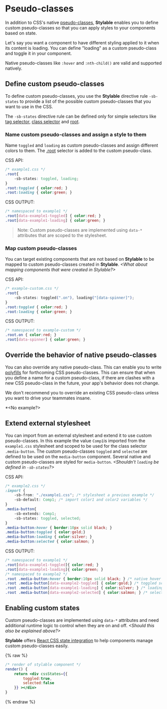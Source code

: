 # Pseudo-classes

In addition to CSS's native [pseudo-classes](https://developer.mozilla.org/en/docs/Web/CSS/Pseudo-classes), **Stylable** enables you to define custom pseudo-classes so that you can apply styles to your components based on state.

Let's say you want a component to have different styling applied to it when its content is loading. You can define "loading" as a custom pseudo-class and toggle it in your component.

Native pseudo-classes like `:hover` and `:nth-child()` are valid and supported natively.

## Define custom pseudo-classes

To define custom pseudo-classes, you use the **Stylable** directive rule `-sb-states` to provide a list of the possible custom pseudo-classes that you want to use in the CSS.

The `-sb-states` directive rule can be defined only for simple selectors like [tag selector](./tag-selectors.md), [class selector](./class-selectors.md) and [root](./root.md).

### Name custom pseudo-classes and assign a style to them

Name `toggled` and `loading` as custom pseudo-classes and assign different colors to them. The [.root](./root.md) selector is added to the custom pseudo-class.

CSS API:
```css
/* example1.css */
.root{
    -sb-states: toggled, loading;
}
.root:toggled { color:red; }
.root:loading { color:green; }
```

CSS OUTPUT:
```css
/* namespaced to example1 */
.root[data-example1-toggled] { color:red; }
.root[data-example1-loading] { color:green; }
```

> Note: Custom pseudo-classes are implemented using `data-*` attributes that are scoped to the stylesheet. *<Need more information here>*


### Map custom pseudo-classes

You can target existing components that are not based on **Stylable** to be mapped to custom pseudo-classes created in **Stylable**.  *<What about mapping components that were created in Stylable?>*

CSS API:
```css
/* example-custom.css */
.root{
    -sb-states: toggled(".on"), loading("[data-spinner]");
}
.root:toggled { color:red; }
.root:loading { color:green; }
```

CSS OUTPUT:
```css
/* namespaced to example-custom */
.root.on { color:red; }
.root[data-spinner] { color:green; }
```

## Override the behavior of native pseudo-classes

You can also override any native pseudo-class. This can enable you to write [polyfills](https://remysharp.com/2010/10/08/what-is-a-polyfill) for forthcoming CSS pseudo-classes. This can ensure that when you define a name for a custom pseudo-class, if there are clashes with a new CSS pseudo-class in the future, your app's behavior does not change.

We don't recommend you to override an existing CSS pseudo-class unless you want to drive your teammates insane.

*<No example?>

## Extend external stylesheet

You can import from an external stylesheet and extend it to use custom pseudo-classes. In this example the value `Comp1`is imported from the `example1.css` stylesheet and scoped to be used for the class selector `.media-button`. The custom pseudo-classes `toggled` and `selected` are defined to be used on the `media-button` component. Several native and custom pseudo-classes are styled for `media-button`. *<Shouldn't `loading` be defined in `-sb-states`?>* 

CSS API:
```css
/* example2.css */
:import {
    -sb-from: "./example1.css"; /* stylesheet a previous example */
    -sb-default: Comp1; /* import color1 and color2 variables */
}
.media-button{
    -sb-extends: Comp1;
    -sb-states: toggled, selected;
}
.media-button:hover { border:10px solid black; }
.media-button:toggled { color:gold;}
.media-button:loading { color:silver; }
.media-button:selected { color:salmon; }
```

CSS OUTPUT:
```css
/* namespaced to example1 */
.root[data-example1-toggled]{ color:red; }
.root[data-example1-loading]{ color:green; }
/* namespaced to example2 */
.root .media-button:hover { border:10px solid black; } /* native hover - not declared by anyone */
.root .media-button[data-example2-toggled] { color:gold;} /* toggled scoped to example2 - last to declare */
.root .media-button[data-example1-loading] { color:silver; } /* loading scoped to example1 - only one to declare */
.root .media-button[data-example2-selected] { color:salmon; } /* selected scoped to example2 - only one to declare */
```

## Enabling custom states

Custom pseudo-classes are implemented using `data-*` attributes and need additional runtime logic to control when they are on and off. *<Should this also be explained above?>*

**Stylable** offers [React CSS state integration](./react-integration.md) to help components manage custom pseudo-classes easily.

{% raw %}

```jsx
/* render of stylable component */
render() {
    return <div cssStates={{
        toggled:true,
        selected:false
    }} ></div>
}
```

{% endraw %}
